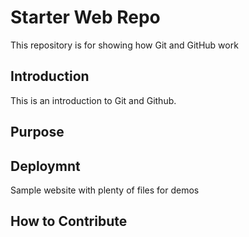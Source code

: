 # Starter Web Repo

This repository is for showing how Git and GitHub work

## Introduction

This is an introduction to Git and Github.

## Purpose

## Deploymnt

Sample website with plenty of files for demos

## How to Contribute